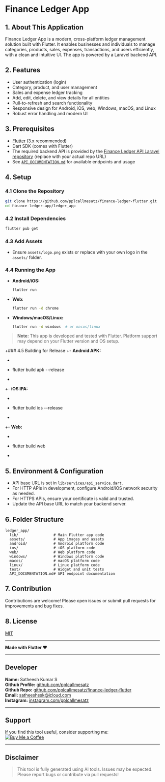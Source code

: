 # Finance Ledger App

## 1. About This Application
Finance Ledger App is a modern, cross-platform ledger management solution built with Flutter. It enables businesses and individuals to manage categories, products, sales, expenses, transactions, and users efficiently, with a clean and intuitive UI. The app is powered by a Laravel backend API.

## 2. Features
- User authentication (login)
- Category, product, and user management
- Sales and expense ledger tracking
- Add, edit, delete, and view details for all entities
- Pull-to-refresh and search functionality
- Responsive design for Android, iOS, web, Windows, macOS, and Linux
- Robust error handling and modern UI

## 3. Prerequisites
- [Flutter](https://flutter.dev/docs/get-started/install) (3.x recommended)
- Dart SDK (comes with Flutter)
- The required backend API is provided by the [Finance Ledger API Laravel repository](https://github.com/pplcallmesatz/finance-ledger-web-api-backend/) (replace with your actual repo URL)
- See [`API_DOCUMENTATION.md`](API_DOCUMENTATION.md) for available endpoints and usage

## 4. Setup
### 4.1 Clone the Repository
```sh
git clone https://github.com/pplcallmesatz/finance-ledger-flutter.git
cd finance-ledger-app/ledger_app
```
### 4.2 Install Dependencies
```sh
flutter pub get
```
### 4.3 Add Assets
- Ensure `assets/logo.png` exists or replace with your own logo in the `assets/` folder.

### 4.4 Running the App
- **Android/iOS:**
  ```sh
  flutter run
  ```
- **Web:**
  ```sh
  flutter run -d chrome
  ```
- **Windows/macOS/Linux:**
  ```sh
  flutter run -d windows  # or macos/linux
  ```
> **Note:** This app is developed and tested with Flutter. Platform support may depend on your Flutter version and OS setup.

+### 4.5 Building for Release
+- **Android APK:**
+  ```sh
+  flutter build apk --release
+  ```
+- **iOS IPA:**
+  ```sh
+  flutter build ios --release
+  ```
+- **Web:**
+  ```sh
+  flutter build web
+  ```

## 5. Environment & Configuration
- API base URL is set in `lib/services/api_service.dart`.
- For HTTP APIs in development, configure Android/iOS network security as needed.
- For HTTPS APIs, ensure your certificate is valid and trusted.
- Update the API base URL to match your backend server.

## 6. Folder Structure
```
ledger_app/
  lib/                # Main Flutter app code
  assets/             # App images and assets
  android/            # Android platform code
  ios/                # iOS platform code
  web/                # Web platform code
  windows/            # Windows platform code
  macos/              # macOS platform code
  linux/              # Linux platform code
  test/               # Widget and unit tests
  API_DOCUMENTATION.md# API endpoint documentation
```

## 7. Contribution
Contributions are welcome! Please open issues or submit pull requests for improvements and bug fixes.

## 8. License
[MIT](LICENSE)

---

**Made with Flutter ❤️**

---

## Developer

**Name:** Satheesh Kumar S  
**Github Profile:** [github.com/pplcallmesatz](https://github.com/pplcallmesatz/)  
**Github Repo:** [github.com/pplcallmesatz/finance-ledger-flutter](https://github.com/pplcallmesatz/finance-ledger-flutter)  
**Email:** [satheeshssk@icloud.com](mailto:satheeshssk@icloud.com)  
**Instagram:** [instagram.com/pplcallmesatz](http://instagram.com/pplcallmesatz)

---

## Support

If you find this tool useful, consider supporting me:  
[![Buy Me a Coffee](https://www.buymeacoffee.com/assets/img/custom_images/orange_img.png)](https://www.buymeacoffee.com/satheeshdesign)

---

## Disclaimer

> This tool is fully generated using AI tools. Issues may be expected.  
> Please report bugs or contribute via pull requests! 



